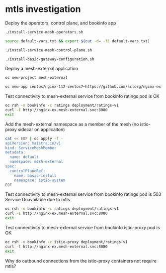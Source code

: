# mtls investigation

Deploy the operators, control plane, and bookinfo app

```sh
./install-service-mesh-operators.sh

source default-vars.txt && export $(cut -d= -f1 default-vars.txt)

./install-service-mesh-control-plane.sh

./install-basic-gateway-configuration.sh
```

Deploy a mesh-external application

```sh
oc new-project mesh-external

oc new-app centos/nginx-112-centos7~https://github.com/sclorg/nginx-ex -n mesh-external
```

Test connectivity to mesh-external service from bookinfo ratings pod is OK

```sh
oc rsh -n bookinfo -c ratings deployment/ratings-v1
curl -I http://nginx-ex.mesh-external.svc:8080
exit
```

Add the mesh-external namespace as a member of the mesh (no istio-proxy sidecar on applicaiton)

```sh
cat << EOF | oc apply -f -
apiVersion: maistra.io/v1
kind: ServiceMeshMember
metadata:
  name: default
  namespace: mesh-external
spec:
  controlPlaneRef:
    name: basic-install
    namespace: istio-system
EOF
```

Test connectivity to mesh-external service from bookinfo ratings pod is 503 Service Unavailable due to mtls

```sh
oc rsh -n bookinfo -c ratings deployment/ratings-v1
curl -I http://nginx-ex.mesh-external.svc:8080
exit
```

Test connectivity to mesh-external service from bookinfo istio-proxy pod is OK

```sh
oc rsh -n bookinfo -c istio-proxy deployment/ratings-v1
curl -I http://nginx-ex.mesh-external.svc:8080
exit
```

Why do outbound connections from the istio-proxy containers not require mtls?
